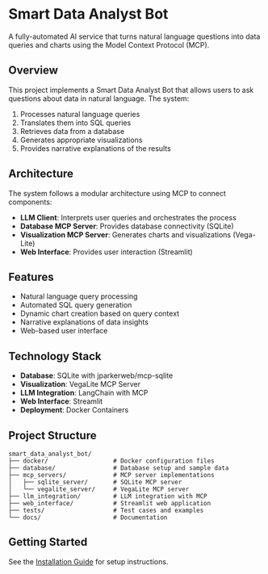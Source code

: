 # Smart Data Analyst Bot

A fully-automated AI service that turns natural language questions into data queries and charts using the Model Context Protocol (MCP).

## Overview

This project implements a Smart Data Analyst Bot that allows users to ask questions about data in natural language. The system:

1. Processes natural language queries
2. Translates them into SQL queries
3. Retrieves data from a database
4. Generates appropriate visualizations
5. Provides narrative explanations of the results

## Architecture

The system follows a modular architecture using MCP to connect components:

- **LLM Client**: Interprets user queries and orchestrates the process
- **Database MCP Server**: Provides database connectivity (SQLite)
- **Visualization MCP Server**: Generates charts and visualizations (Vega-Lite)
- **Web Interface**: Provides user interaction (Streamlit)

## Features

- Natural language query processing
- Automated SQL query generation
- Dynamic chart creation based on query context
- Narrative explanations of data insights
- Web-based user interface

## Technology Stack

- **Database**: SQLite with jparkerweb/mcp-sqlite
- **Visualization**: VegaLite MCP Server
- **LLM Integration**: LangChain with MCP
- **Web Interface**: Streamlit
- **Deployment**: Docker Containers

## Project Structure

```
smart_data_analyst_bot/
├── docker/                  # Docker configuration files
├── database/                # Database setup and sample data
├── mcp_servers/             # MCP server implementations
│   ├── sqlite_server/       # SQLite MCP server
│   └── vegalite_server/     # VegaLite MCP server
├── llm_integration/         # LLM integration with MCP
├── web_interface/           # Streamlit web application
├── tests/                   # Test cases and examples
└── docs/                    # Documentation
```

## Getting Started

See the [Installation Guide](docs/installation.md) for setup instructions.
